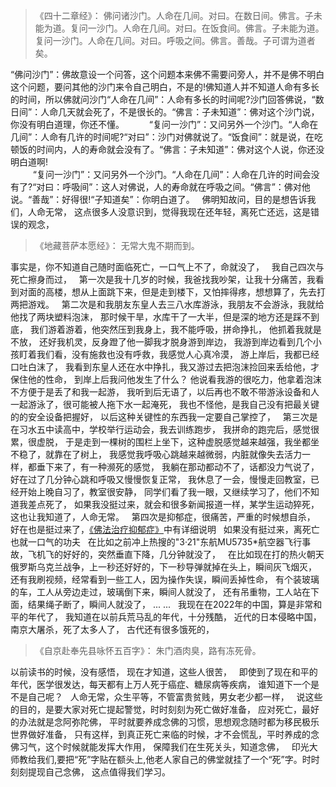 > 《四十二章经》：
> 佛问诸沙门。人命在几间。对曰。在数日间。佛言。子未能为道。复问一沙门。人命在几间。对曰。在饭食间。佛言。子未能为道。复问一沙门。人命在几间。对曰。呼吸之间。佛言。善哉。子可谓为道者矣。

“佛问沙门”：佛故意设一个问答，这个问题本来佛不需要问旁人，并不是佛不明白这个问题，要问其他的沙门来令自己明白，不是的!佛知道人并不知道人命有多长的时间，所以佛就问沙门“人命在几间”：人命有多长的时间呢?沙门回答佛说，“数日间”：人命几天就会死了，不是很长的。“佛言：子未知道”：佛对这个沙门说，你没有明白道理，你还不懂。
&nbsp;
　　“复问一沙门”：又问另外一个沙门。“人命在几间”：人命有几许的时间呢?“对曰”：沙门对佛就说了。“饭食间”：就是说，在吃顿饭的时间内，人的寿命就会没有了。“佛言：子未知道”：佛对这个人说，你还没明白道啊!  
&nbsp;
　　“复问一沙门”：又问另外一个沙门。“人命在几间”：人命在几许的时间会没有了?“对曰：呼吸间”：这人对佛说，人的寿命就在呼吸之间。“佛言”：佛对他说。“善哉”：好得很!“子知道矣”：你明白道了。
&nbsp;
佛明知故问，目的是想告诉我们，人命无常，
这点很多人没意识到，觉得我现在还年轻，离死亡还远，这是错误的观念，
&nbsp;
> 《地藏菩萨本愿经》：
> 无常大鬼不期而到。

事实是，你不知道自己随时面临死亡，一口气上不了，命就没了，
&nbsp;
我自己四次与死亡擦身而过，
&nbsp;
第一次是我十几岁的时候，我爸找我吵架，让我十分痛苦，我看到对面的高楼，想从上面跳下来，但是走到楼下，又怕摔得疼，想想算了，先去打两把游戏。
&nbsp;
第二次是和我朋友东皇人去三八水库游泳，我朋友不会游泳，我就给他找了两块塑料泡沫，
那时候干旱，水库干了一大半，但是深的地方还是踩不到底，
我们游着游着，他突然压到我身上，我不能呼吸，拼命挣扎，
他抓着我就是不放，
还好我机灵，反身蹬了他一脚我才脱身游到岸边，
我游到岸边看到几个小孩盯着我们看，没有施救也没有呼救，我感觉人心真冷漠，
游上岸后，我都已经口吐白沫了，
我看到东皇人还在水中挣扎，我又游过去把泡沫捡回来丢给他，才保住他的性命，
到岸上后我问他发生了什么？
他说看我游的很吃力，他拿着泡沫不方便于是丢了和我一起游，
我听到后无语了，以后再也不敢不带游泳设备和人一起游泳了，很可能被人拖下水一起淹死，
我也不怪他，是我自己没有把最关键的的安全设备把握好，
以后这种关键性的东西我一定要自己掌控了，
&nbsp;
第三次是在习水五中读高中，学校举行运动会，我去训练跑步，
我拼命的跑完后，感觉很累，很虚脱，
于是走到一棵树的围栏上坐下，这种虚脱感觉越来越强，我坐都坐不稳了，就靠在了树上，
我感觉我呼吸心跳越来越微弱，内脏就像失去活力一样，都垂下来了，有一种濒死的感觉，
我躺在那动都动不了，话都没力气说了，
好在过了几分钟心跳和呼吸又慢慢恢复正常，
我休息了一会，慢慢走回教室，已经开始上晚自习了，教室很安静，
同学们看了我一眼，又继续学习了，他们不知道我差点死了，
如果我没挺过来，就会和很多新闻报道一样，某学生运动猝死，
这也让我知道了，人命无常。
&nbsp;
第四次是抑郁症，很痛苦，严重的时候想自杀，
好在也是挺过来了，[《佛法治疗抑郁症》](https://www.kancloud.cn/luojiangtao/yiyuzheng)中有详细说明
&nbsp;
如果没有挺过来，离死亡也就一口气的功夫
&nbsp;
在比如之前冲上热搜的"3·21"东航MU5735*航空器飞行事故，飞机飞的好好的，突然垂直下降，几分钟就没了，
&nbsp;
在比如现在打的热火朝天俄罗斯乌克兰战争，上一秒还好好的，下一秒导弹就掉在头上，瞬间灰飞烟灭，
&nbsp;
还有我刷视频，经常看到一些工人，因为操作失误，瞬间丢掉性命，
有个装玻璃的车，工人从旁边走过，玻璃倒下来，瞬间人就没了，
还有吊重物，工人站在下面，结果绳子断了，瞬间人就没了，
... ...
&nbsp;
我现在在2022年的中国，算是非常和平的年代了，
我知道在以前兵荒马乱的年代，十分残酷，
近代的日本侵略中国，南京大屠杀，死了太多人了，
古代还有很多饿死的，
&nbsp;
> 《自京赴奉先县咏怀五百字》：
> 朱门酒肉臭，路有冻死骨。

以前读书的时候，没有感悟，
现在才知道，这些人很苦，
&nbsp;
即使到了现在和平的年代，医学很发达，每天都有上万人死于癌症、糖尿病等疾病，
谁知道下一个是不是自己呢？
&nbsp;
人命无常，众生平等，不管富贵贫贱，男女老少都一样，
&nbsp;
说这些的目的，是要大家对死亡提起警觉，时时刻刻为死亡做好准备，
应对死亡，最好的办法就是念阿弥陀佛，
平时就要养成念佛的习惯，思想观念随时都为移民极乐世界做好准备，
只有这样，到真正死亡来临的时候，才不会慌乱，平时养成的念佛习气，这个时候就能发挥大作用，
保障我们在生死关头，知道念佛，
&nbsp;
印光大师教给我们,要把“死”字贴在额头上,他老人家自己的佛堂就挂了一个“死”字。时时刻刻提现自己念佛，
这点值得我们学习。



